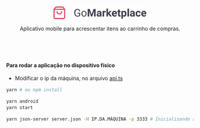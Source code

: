 <p align="center">
<img src="https://github.com/miroswd/gomarketplace/blob/master/src/assets/logo%402x.png" width="250px">
</p>
<p align="center">Aplicativo mobile para acrescentar itens ao carrinho de compras.</p>

</br>
<p align="center">
  <img src="" width="400px" />
  <img src="" width="400px" />
</p>

<h4>Para rodar a aplicação no dispositivo físico</h4>

- Modificar o ip da máquina, no arquivo <a href="https://github.com/miroswd/gomarketplace/blob/master/src/services/api.ts"/>api.ts</a>

```bash
yarn # ou npm install
```

```bash
yarn android
yarn start

```

```bash
yarn json-server server.json -H IP.DA.MÁQUINA -p 3333 # Inicializando a fake api na porta 3333
```

